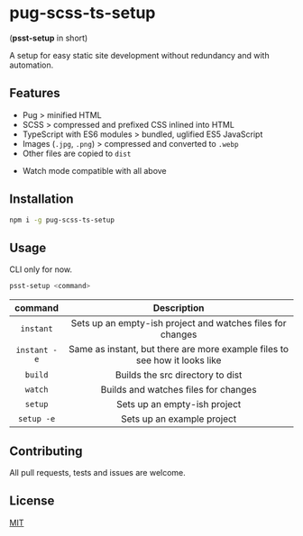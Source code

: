 # pug-scss-ts-setup

(**psst-setup** in short)

A setup for easy static site development without redundancy and with automation.

## Features

- Pug > minified HTML
- SCSS > compressed and prefixed CSS inlined into HTML
- TypeScript with ES6 modules > bundled, uglified ES5 JavaScript
- Images (`.jpg`, `.png`) > compressed and converted to `.webp`
- Other files are copied to `dist`

* Watch mode compatible with all above

## Installation

```bash
npm i -g pug-scss-ts-setup
```

## Usage

CLI only for now.

```bash
psst-setup <command>
```

|   command    |                                Description                                 |
| :----------: | :------------------------------------------------------------------------: |
|  `instant`   |         Sets up an empty-ish project and watches files for changes         |
| `instant -e` | Same as instant, but there are more example files to see how it looks like |
|   `build`    |                      Builds the src directory to dist                      |
|   `watch`    |                    Builds and watches files for changes                    |
|   `setup`    |                        Sets up an empty-ish project                        |
|  `setup -e`  |                         Sets up an example project                         |

## Contributing

All pull requests, tests and issues are welcome.

## License

[MIT](https://choosealicense.com/licenses/mit/)
